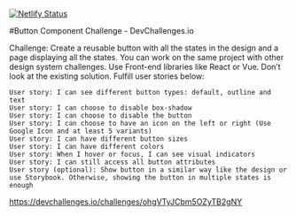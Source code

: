 [![Netlify Status](https://api.netlify.com/api/v1/badges/fe7e30ff-7b1d-4771-b802-887cac318cc7/deploy-status)](https://app.netlify.com/sites/mellow-parfait-8322b4/deploys)

#Button Component Challenge - DevChallenges.io

Challenge: Create a reusable button with all the states in the design and a page displaying all the states. You can work on the same project with other design system challenges. Use Front-end libraries like React or Vue. Don’t look at the existing solution. Fulfill user stories below:

    User story: I can see different button types: default, outline and text
    User story: I can choose to disable box-shadow
    User story: I can choose to disable the button
    User story: I can choose to have an icon on the left or right (Use Google Icon and at least 5 variants)
    User story: I can have different button sizes
    User story: I can have different colors
    User story: When I hover or focus, I can see visual indicators
    User story: I can still access all button attributes
    User story (optional): Show button in a similar way like the design or use Storybook. Otherwise, showing the button in multiple states is enough

https://devchallenges.io/challenges/ohgVTyJCbm5OZyTB2gNY
